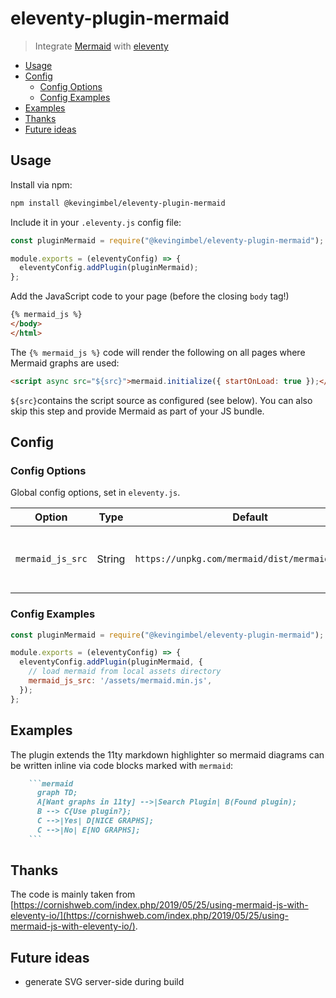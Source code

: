 # eleventy-plugin-mermaid
> Integrate [Mermaid](https://mermaid-js.github.io/mermaid/#/) with [eleventy](https://11ty.dev/)

<!-- BEGIN mktoc -->
- [Usage](#usage)
- [Config](#config)
  - [Config Options](#config-options)
  - [Config Examples](#config-examples)
- [Examples](#examples)
- [Thanks](#thanks)
- [Future ideas](#future-ideas)
<!-- END mktoc -->

## Usage

Install via npm:

```bash
npm install @kevingimbel/eleventy-plugin-mermaid
```

Include it in your `.eleventy.js` config file:

```js
const pluginMermaid = require("@kevingimbel/eleventy-plugin-mermaid");

module.exports = (eleventyConfig) => {
  eleventyConfig.addPlugin(pluginMermaid);
};
```

Add the JavaScript code to your page (before the closing `body` tag!)

```html
{% mermaid_js %}
</body>
</html>
```

The `{% mermaid_js %}` code will render the following on all pages where Mermaid graphs are used:

```html
<script async src="${src}">mermaid.initialize({ startOnLoad: true });</script>
```

`${src}`contains the script source as configured (see below). You can also skip this step and provide Mermaid as part of your JS bundle.

## Config
### Config Options

Global config options, set in `eleventy.js`.

| Option      | Type | Default       | Description | 
| ----------- | ---- | ------------- | ----------- | 
| `mermaid_js_src` | String | `https://unpkg.com/mermaid/dist/mermaid.min.js` | source from where Mermaid will be loaded | 

### Config Examples

```js
const pluginMermaid = require("@kevingimbel/eleventy-plugin-mermaid");

module.exports = (eleventyConfig) => {
  eleventyConfig.addPlugin(pluginMermaid, {
    // load mermaid from local assets directory
    mermaid_js_src: '/assets/mermaid.min.js',
  });
};
```

## Examples

The plugin extends the 11ty markdown highlighter so mermaid diagrams can be written inline via code blocks marked with `mermaid`:

```markdown
    ```mermaid
      graph TD;
      A[Want graphs in 11ty] -->|Search Plugin| B(Found plugin);
      B --> C{Use plugin?};
      C -->|Yes| D[NICE GRAPHS];
      C -->|No| E[NO GRAPHS];
    ```
```

## Thanks

The code is mainly taken from [https://cornishweb.com/index.php/2019/05/25/using-mermaid-js-with-eleventy-io/](https://cornishweb.com/index.php/2019/05/25/using-mermaid-js-with-eleventy-io/).

## Future ideas

- generate SVG server-side during build